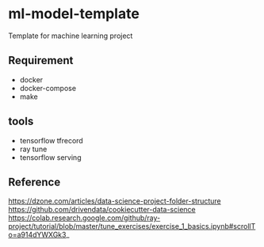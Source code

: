 # ml-model-template
Template for machine learning project

## Requirement
- docker
- docker-compose
- make

## tools
- tensorflow tfrecord
- ray tune
- tensorflow serving
## Reference
https://dzone.com/articles/data-science-project-folder-structure
https://github.com/drivendata/cookiecutter-data-science
https://colab.research.google.com/github/ray-project/tutorial/blob/master/tune_exercises/exercise_1_basics.ipynb#scrollTo=a914dYWXGk3_

